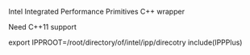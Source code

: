 Intel Integrated Performance Primitives C++ wrapper

Need C++11 support

export IPPROOT=/root/directory/of/intel/ipp/direcotry
include(IPPPlus)

